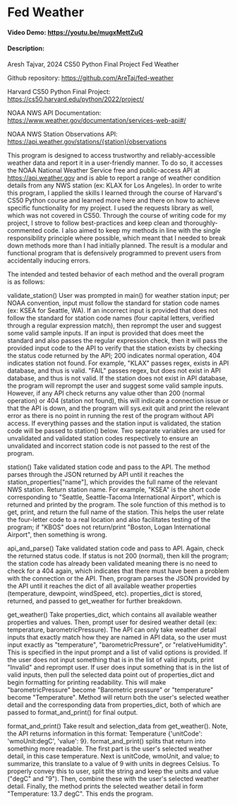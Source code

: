 # Fed Weather
#### Video Demo:  <https://youtu.be/mugxMettZuQ>
#### Description: 
Aresh Tajvar, 2024
CS50 Python Final Project
Fed Weather

Github repository:
https://github.com/AreTaj/fed-weather

Harvard CS50 Python Final Project:
https://cs50.harvard.edu/python/2022/project/

NOAA NWS API Documentation:
https://www.weather.gov/documentation/services-web-api#/

NOAA NWS Station Observations API:
https://api.weather.gov/stations/{station}/observations 

This program is designed to access trustworthy and reliably-accessible weather data and report it in a user-friendly manner. To do so, it accesses the NOAA National Weather Service free and public-access API at https://api.weather.gov and is able to report a range of weather condition details from any NWS station (ex: KLAX for Los Angeles). In order to write this program, I applied the skills I learned through the course of Harvard's CS50 Python course and learned more here and there on how to achieve specific functionality for my project. I used the requests library as well, which was not covered in CS50. Through the course of writing code for my project, I strove to follow best-practices and keep clean and thoroughly-commented code. I also aimed to keep my methods in line with the single responsibility principle where possible, which meant that I needed to break down methods more than I had initially planned. The result is a modular and functional program that is defensively programmed to prevent users from accidentally inducing errors.

The intended and tested behavior of each method and the overall program is as follows:

validate_station()
User was prompted in main() for weather station input; per NOAA convention, input must follow the standard for station code names (ex: KSEA for Seattle, WA). If an incorrect input is provided that does not follow the standard for station code names (four capital letters, verified through a regular expression match), then reprompt the user and suggest some valid sample inputs. If an input is provided that does meet the standard and also passes the regular expression check, then it will pass the provided input code to the API to verify that the station exists by checking the status code returned by the API; 200 indicates normal operation, 404 indicates station not found. For example, "KLAX" passes regex, exists in API database, and thus is valid. "FAIL" passes regex, but does not exist in API database, and thus is not valid. If the station does not exist in API database, the program will reprompt the user and suggest some valid sample inputs. However, if any API check returns any value other than 200 (normal operation) or 404 (station not found), this will indicate a connection issue or that the API is down, and the program will sys.exit quit and print the relevant error as there is no point in running the rest of the program without API access. If everything passes and the station input is validated, the station code will be passed to station() below. Two separate variables are used for unvalidated and validated station codes respectively to ensure an unvalidated and incorrect station code is not passed to the rest of the program.

station()
Take validated station code and pass to the API. The method parses through the JSON returned by API until it reaches the station_properties["name"], which provides the full name of the relevant NWS station. Return station name. For example, "KSEA" is the short code corresponding to "Seattle, Seattle-Tacoma International Airport", which is returned and printed by the program. The sole function of this method is to get, print, and return the full name of the station. This helps the user relate the four-letter code to a real location and also facilitates testing of the program; if "KBOS" does not return/print "Boston, Logan International Airport", then something is wrong.

api_and_parse()
Take validated station code and pass to API. Again, check the returned status code. If status is not 200 (normal), then kill the program; the station code has already been validated meaning there is no need to check for a 404 again, which indicates that there must have been a problem with the connection or the API. Then, program parses the JSON provided by the API until it reaches the dict of all available weather properties (temperature, dewpoint, windSpeed, etc). properties_dict is stored, returned, and passed to get_weather for further breakdown.

get_weather()
Take properties_dict, which contains all available weather properties and values. Then, prompt user for desired weather detail (ex: temperature, barometricPressure). The API can only take weather detail inputs that exactly match how they are named in API data, so the user must input exactly as "temperature", "barometricPressure", or "relativeHumidity". This is specified in the input prompt and a list of valid options is provided. If the user does not input something that is in the list of valid inputs, print "Invalid" and reprompt user. If user does input something that is in the list of valid inputs, then pull the selected data point out of properties_dict and begin formatting for printing readability. This will make "barometricPressure" become "Barometric pressure" or "temperature" become "Temperature". Method will return both the user's selected weather detail and the corresponding data from properties_dict, both of which are passed to format_and_print() for final output.

format_and_print()
Take result and selection_data from get_weather(). Note, the API returns information in this format: Temperature {'unitCode': 'wmoUnit:degC', 'value': 9}. format_and_print() splits that return into something more readable. The first part is the user's selected weather detail, in this case temperature. Next is unitCode, wmoUnit, and value; to summarize, this translate to a value of 9 with units in degrees Celsius. To properly convey this to user, split the string and keep the units and value ("degC" and "9"). Then, combine these with the user's selected weather detail. Finally, the method prints the selected weather detail in form "Temperature: 13.7 degC". This ends the program.

